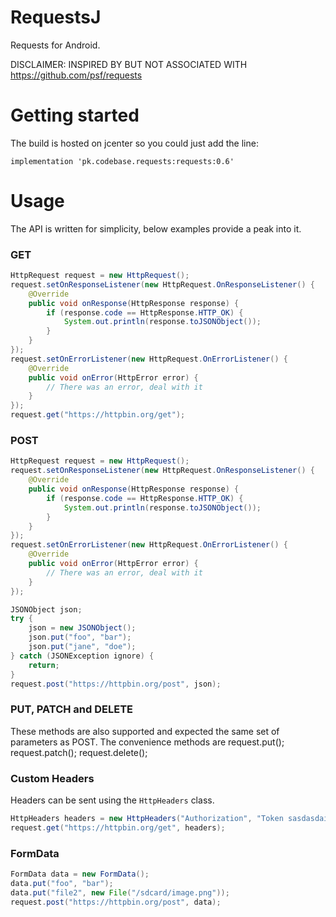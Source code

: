 # RequestsJ
Requests for Android.

DISCLAIMER: INSPIRED BY BUT NOT ASSOCIATED WITH https://github.com/psf/requests

# Getting started
The build is hosted on jcenter so you could just add the line:

```
implementation 'pk.codebase.requests:requests:0.6'
```

# Usage
The API is written for simplicity, below examples provide a peak into it.

### GET
```java
HttpRequest request = new HttpRequest();
request.setOnResponseListener(new HttpRequest.OnResponseListener() {
    @Override
    public void onResponse(HttpResponse response) {
        if (response.code == HttpResponse.HTTP_OK) {
            System.out.println(response.toJSONObject());
        }
    }
});
request.setOnErrorListener(new HttpRequest.OnErrorListener() {
    @Override
    public void onError(HttpError error) {
        // There was an error, deal with it
    }
});
request.get("https://httpbin.org/get");
```

### POST
```java
HttpRequest request = new HttpRequest();
request.setOnResponseListener(new HttpRequest.OnResponseListener() {
    @Override
    public void onResponse(HttpResponse response) {
        if (response.code == HttpResponse.HTTP_OK) {
            System.out.println(response.toJSONObject());
        }
    }
});
request.setOnErrorListener(new HttpRequest.OnErrorListener() {
    @Override
    public void onError(HttpError error) {
        // There was an error, deal with it
    }
});

JSONObject json;
try {
    json = new JSONObject();
    json.put("foo", "bar");
    json.put("jane", "doe");
} catch (JSONException ignore) {
    return;
}
request.post("https://httpbin.org/post", json);
```
### PUT, PATCH and DELETE
These methods are also supported and expected the same set of parameters as POST. The convenience methods are
request.put();
request.patch();
request.delete();

### Custom Headers
Headers can be sent using the `HttpHeaders` class.
```java
HttpHeaders headers = new HttpHeaders("Authorization", "Token sasdasdai2sadas")
request.get("https://httpbin.org/get", headers);
```
### FormData
```java
FormData data = new FormData();
data.put("foo", "bar");
data.put("file2", new File("/sdcard/image.png"));
request.post("https://httpbin.org/post", data);
```
